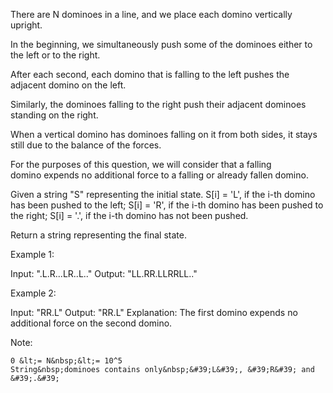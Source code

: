 There are&nbsp;N dominoes in a line, and we place each domino vertically upright.

In the beginning, we simultaneously push&nbsp;some of the dominoes either to the left or to the right.



After each second, each domino that is falling to the left pushes the adjacent domino on the left.

Similarly, the dominoes falling to the right push their adjacent dominoes standing on the right.

When a vertical domino has dominoes falling on it from both sides, it stays still due to the balance of the forces.

For the purposes of this question, we will consider that a falling domino&nbsp;expends no additional force to a falling or already fallen domino.

Given a string &quot;S&quot; representing the initial state.&nbsp;S[i] = &#39;L&#39;, if the i-th domino has been pushed to the left; S[i] = &#39;R&#39;, if the i-th domino has been pushed to the right; S[i] = &#39;.&#39;,&nbsp;if the i-th domino has not been pushed.

Return a string representing the final state.&nbsp;

Example 1:


Input: &quot;.L.R...LR..L..&quot;
Output: &quot;LL.RR.LLRRLL..&quot;


Example 2:


Input: &quot;RR.L&quot;
Output: &quot;RR.L&quot;
Explanation: The first domino expends no additional force on the second domino.


Note:


	0 &lt;= N&nbsp;&lt;= 10^5
	String&nbsp;dominoes contains only&nbsp;&#39;L&#39;, &#39;R&#39; and &#39;.&#39;
